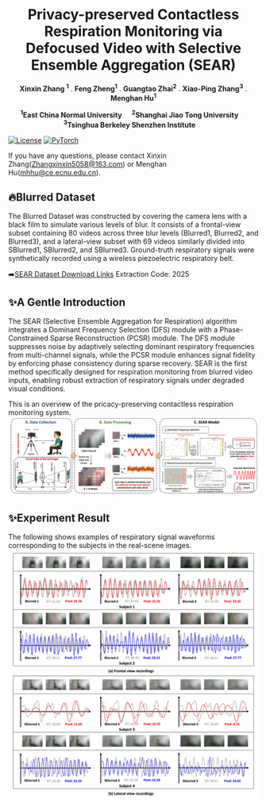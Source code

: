 <h1 align="center">
 Privacy-preserved Contactless Respiration Monitoring via Defocused Video with Selective Ensemble Aggregation (SEAR)
</h1>

<p align="center">
  <strong>Xinxin Zhang <sup>1</sup></sup></strong>
  .
  <strong>Feng Zheng<sup>1</sup></strong>
  .
  <strong>Guangtao Zhai<sup>2</sup></strong>
  .
  <strong>Xiao-Ping Zhang<sup>3</sup></strong>
  .
  <strong>Menghan Hu<sup>1</sup></strong>
</p>
<p align="center">

<p align="center">
  <strong><sup>1</sup>East China Normal University</strong> &nbsp;&nbsp;&nbsp;
  <strong><sup>2</sup>Shanghai Jiao Tong University</strong> &nbsp;&nbsp;&nbsp;
  <strong><sup>3</sup>Tsinghua Berkeley Shenzhen Institute</strong> &nbsp;&nbsp;&nbsp;
</p>


[![License](https://img.shields.io/badge/License-Apache_2.0-blue.svg)](https://opensource.org/licenses/Apache-2.0) 
<a href="https://pytorch.org/get-started/locally/"><img alt="PyTorch" src="https://img.shields.io/badge/PyTorch-ee4c2c?logo=pytorch&logoColor=white"></a>

If you have any questions, please contact Xinxin Zhang(Zhangxinxin5058@163.com) or Menghan Hu(mhhu@ce.ecnu.edu.cn).

## 🔥Blurred Dataset
  The Blurred Dataset was constructed by covering the camera lens with a black film to simulate various levels of blur. It consists of a frontal-view subset containing 80 videos across three blur levels (Blurred1, Blurred2, and Blurred3), and a lateral-view subset with 69 videos similarly divided into SBlurred1, SBlurred2, and SBlurred3. Ground-truth respiratory signals were synthetically recorded using a wireless piezoelectric respiratory belt.

➡️[SEAR Dataset Download Links](https://pan.baidu.com/s/1NLOhBYbZAv6y_WNrq_vzZw?pwd=2025)
Extraction Code: 2025

## ✨A Gentle Introduction
The SEAR (Selective Ensemble Aggregation for Respiration) algorithm integrates a Dominant Frequency Selection (DFS) module with a Phase-Constrained Sparse Reconstruction (PCSR) module. The DFS module suppresses noise by adaptively selecting dominant respiratory frequencies from multi-channel signals, while the PCSR module enhances signal fidelity by enforcing phase consistency during sparse recovery. SEAR is the first method specifically designed for respiration monitoring from blurred video inputs, enabling robust extraction of respiratory signals under degraded visual conditions. 

This is an overview of the pricacy-preserving contactless respiration monitoring system.
![image](https://github.com/zxx5058/SEAR/blob/main/ImageFolder/SEAR%20diagram.png)

## ✨Experiment Result
The following shows examples of respiratory signal waveforms corresponding to the subjects in the real-scene images.
![image](https://github.com/zxx5058/SEAR/blob/main/ImageFolder/Respiratory%20SIgnal.png)


